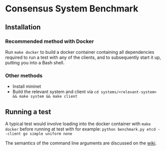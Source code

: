 # Consensus System Benchmark

## Installation

### Recommended method with Docker

Run `make docker` to build a docker container containing all dependencies required to run a test with any of the clients, and to subsequently start it up, putting you into a Bash shell.

### Other methods

- Install mininet
- Build the relevant system and client via `cd systems/<relevant-system> && make system && make client`

## Running a test
A typical test would involve loading into the docker container with `make docker` before running at test with for example: `python benchmark.py etcd --client go simple uniform none`

The semantics of the command line arguments are discussed on the [wiki](https://github.com/Cjen1/reckon/wiki/Command-line-interface).
